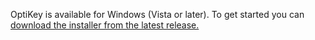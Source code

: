 OptiKey is available for Windows (Vista or later). To get started you can <a href="https://github.com/JuliusSweetland/OptiKey/releases/latest">download the installer from the latest release.</a>